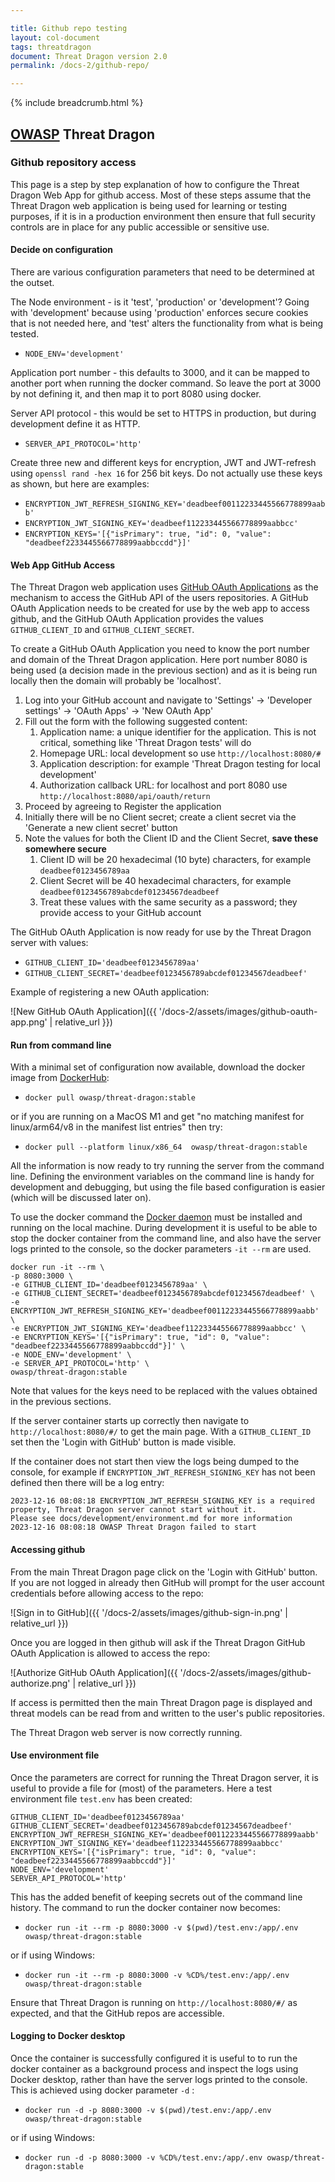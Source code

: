 ```yaml
---

title: Github repo testing
layout: col-document
tags: threatdragon
document: Threat Dragon version 2.0
permalink: /docs-2/github-repo/

---
```


{% include breadcrumb.html %}

## [OWASP](https://www.owasp.org) Threat Dragon

### Github repository access

This page is a step by step explanation of how to configure the Threat Dragon Web App for github access.
Most of these steps assume that the Threat Dragon web application is being used for learning
or testing purposes, if it is in a production environment then ensure that full security controls are in place
for any public accessible or sensitive use.

#### Decide on configuration

There are various configuration parameters that need to be determined at the outset.

The Node environment - is it 'test', 'production' or 'development'?
Going with 'development' because using 'production' enforces secure cookies that is not needed here,
and 'test' alters the functionality from what is being tested.

- `NODE_ENV='development'`

Application port number - this defaults to 3000, and it can be mapped to another port when running the docker command.
So leave the port at 3000 by not defining it, and then map it to port 8080 using docker.

Server API protocol - this would be set to HTTPS in production, but during development define it as HTTP.

- `SERVER_API_PROTOCOL='http'`

Create three new and different keys for encryption, JWT and JWT-refresh using `openssl rand -hex 16` for 256 bit keys.
Do not actually use these keys as shown, but here are examples:

- `ENCRYPTION_JWT_REFRESH_SIGNING_KEY='deadbeef00112233445566778899aabb'`
- `ENCRYPTION_JWT_SIGNING_KEY='deadbeef112233445566778899aabbcc'`
- `ENCRYPTION_KEYS='[{"isPrimary": true, "id": 0, "value": "deadbeef2233445566778899aabbccdd"}]'`

#### Web App GitHub Access

The Threat Dragon web application uses [GitHub OAuth Applications][githuboauth] as the mechanism to access
the GitHub API of the users repositories.
A GitHub OAuth Application needs to be created for use by the web app to access github,
and the GitHub OAuth Application provides the values `GITHUB_CLIENT_ID` and `GITHUB_CLIENT_SECRET`.

To create a GitHub OAuth Application you need to know the port number and domain of the Threat Dragon application.
Here port number 8080 is being used (a decision made in the previous section) and as it is being run locally
then the domain will probably be 'localhost'.

1. Log into your GitHub account and navigate to 'Settings' -> 'Developer settings' -> 'OAuth Apps' -> 'New OAuth App'
2. Fill out the form with the following suggested content:
    1. Application name: a unique identifier for the application.
        This is not critical, something like 'Threat Dragon tests' will do
    2. Homepage URL: local development so use `http://localhost:8080/#`
    3. Application description: for example 'Threat Dragon testing for local development'
    4. Authorization callback URL: for localhost and port 8080 use `http://localhost:8080/api/oauth/return`
3. Proceed by agreeing to Register the application
4. Initially there will be no Client secret; create a client secret via the 'Generate a new client secret' button
5. Note the values for both the Client ID and the Client Secret, **save these somewhere secure**
    1. Client ID will be 20 hexadecimal (10 byte) characters, for example `deadbeef0123456789aa`
    2. Client Secret will be 40 hexadecimal characters, for example `deadbeef0123456789abcdef01234567deadbeef`
    3. Treat these values with the same security as a password; they provide access to your GitHub account

The GitHub OAuth Application is now ready for use by the Threat Dragon server with values:

- `GITHUB_CLIENT_ID='deadbeef0123456789aa'`
- `GITHUB_CLIENT_SECRET='deadbeef0123456789abcdef01234567deadbeef'`

Example of registering a new OAuth application:

![New GitHub OAuth Application]({{ '/docs-2/assets/images/github-oauth-app.png' | relative_url }})

#### Run from command line

With a minimal set of configuration now available, download the docker image from [DockerHub][dockerhub]:

- `docker pull owasp/threat-dragon:stable`

or if you are running on a MacOS M1 and get "no matching manifest for linux/arm64/v8 in the manifest list entries"
then try:

- `docker pull --platform linux/x86_64  owasp/threat-dragon:stable`

All the information is now ready to try running the server from the command line.
Defining the environment variables on the command line is handy for development and debugging,
but using the file based configuration is easier (which will be discussed later on).

To use the docker command the [Docker daemon][dockerinstall] must be installed and running on the local machine.
During development it is useful to be able to stop the docker container from the command line,
and also have the server logs printed to the console, so the docker parameters `-it --rm` are used.

```text
docker run -it --rm \
-p 8080:3000 \
-e GITHUB_CLIENT_ID='deadbeef0123456789aa' \
-e GITHUB_CLIENT_SECRET='deadbeef0123456789abcdef01234567deadbeef' \
-e ENCRYPTION_JWT_REFRESH_SIGNING_KEY='deadbeef00112233445566778899aabb' \
-e ENCRYPTION_JWT_SIGNING_KEY='deadbeef112233445566778899aabbcc' \
-e ENCRYPTION_KEYS='[{"isPrimary": true, "id": 0, "value": "deadbeef2233445566778899aabbccdd"}]' \
-e NODE_ENV='development' \
-e SERVER_API_PROTOCOL='http' \
owasp/threat-dragon:stable
```

Note that values for the keys need to be replaced with the values obtained in the previous sections.

If the server container starts up correctly then navigate to `http://localhost:8080/#/` to get the main page.
With a `GITHUB_CLIENT_ID` set then the 'Login with GitHub' button is made visible.

If the container does not start then view the logs being dumped to the console,
for example if `ENCRYPTION_JWT_REFRESH_SIGNING_KEY` has not been defined then there will be a log entry:

```text
2023-12-16 08:08:18 ENCRYPTION_JWT_REFRESH_SIGNING_KEY is a required property, Threat Dragon server cannot start without it.
Please see docs/development/environment.md for more information
2023-12-16 08:08:18 OWASP Threat Dragon failed to start
```

#### Accessing github

From the main Threat Dragon page click on the 'Login with GitHub' button.
If you are not logged in already then GitHub will prompt for the user account credentials before allowing access to the repo:

![Sign in to GitHub]({{ '/docs-2/assets/images/github-sign-in.png' | relative_url }})

Once you are logged in then github will ask if the Threat Dragon GitHub OAuth Application is allowed to access the repo:

![Authorize GitHub OAuth Application]({{ '/docs-2/assets/images/github-authorize.png' | relative_url }})

If access is permitted then the main Threat Dragon page is displayed and threat models can be
read from and written to the user's public repositories.

The Threat Dragon web server is now correctly running.

#### Use environment file

Once the parameters are correct for running the Threat Dragon server,
it is useful to provide a file for (most) of the parameters. Here a test environment file `test.env` has been created:

```text
GITHUB_CLIENT_ID='deadbeef0123456789aa'
GITHUB_CLIENT_SECRET='deadbeef0123456789abcdef01234567deadbeef'
ENCRYPTION_JWT_REFRESH_SIGNING_KEY='deadbeef00112233445566778899aabb'
ENCRYPTION_JWT_SIGNING_KEY='deadbeef112233445566778899aabbcc'
ENCRYPTION_KEYS='[{"isPrimary": true, "id": 0, "value": "deadbeef2233445566778899aabbccdd"}]'
NODE_ENV='development'
SERVER_API_PROTOCOL='http'
```

This has the added benefit of keeping secrets out of the command line history.
The command to run the docker container now becomes:

- `docker run -it --rm -p 8080:3000 -v $(pwd)/test.env:/app/.env owasp/threat-dragon:stable`

or if using Windows:

- `docker run -it --rm -p 8080:3000 -v %CD%/test.env:/app/.env owasp/threat-dragon:stable`

Ensure that Threat Dragon is running on `http://localhost:8080/#/` as expected, and that the GitHub repos are accessible.

#### Logging to Docker desktop

Once the container is successfully configured it is useful to to run the docker container as a background process
and inspect the logs using Docker desktop, rather than have the server logs printed to the console.
This is achieved using docker parameter `-d` :

- `docker run -d -p 8080:3000 -v $(pwd)/test.env:/app/.env owasp/threat-dragon:stable`

or if using Windows:

- `docker run -d -p 8080:3000 -v %CD%/test.env:/app/.env owasp/threat-dragon:stable`

[dockerhub]: https://hub.docker.com/r/owasp/threat-dragon
[dockerinstall]: https://docs.docker.com/engine/install/
[githuboauth]: https://docs.github.com/en/apps/oauth-apps/building-oauth-apps/creating-an-oauth-app
